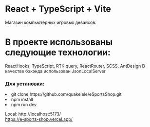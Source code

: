 # React + TypeScript + Vite

<p>Магазин компьютерных игровых девайсов.
</p>
<h1>В проекте использованы следующие технологии:</h1>
<p>ReactHooks, TypeScript, RTK query, ReactRouter, SCSS, AntDesign
В качестве бэкэнда использован JsonLocalServer</p>

<h3>Для установки:</h3>

<li>git clone https://github.com/quakelele/eSportsShop.git</li>  

<li>npm install</li>
<li>npm run dev</li>

Local: http://localhost:5173/
<br>
https://e-sports-shop.vercel.app/
